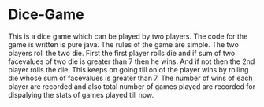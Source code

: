 # Dice-Game
This is a dice game which can be played by two players. The code for the game is written is pure java. 
The rules of the game are simple. The two players roll the two die. First the first player rolls die and if sum of two facevalues of two die is greater than 7 then he wins. And if not then the 2nd player rolls the die. This keeps on going till on of the player wins by rolling die whose sum of facevalues is greater than 7.
The number of wins of each player are recorded and also total number of games played are recorded for dispalying the stats of games played till now.
